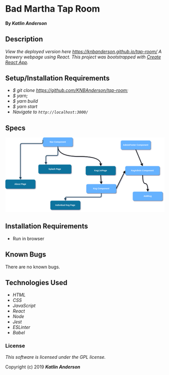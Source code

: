 # Bad Martha Tap Room

#### By _**Katlin Anderson**_

## Description
_View the deployed version here https://knbanderson.github.io/tap-room/_
_A brewery webpage using React._
_This project was bootstrapped with [Create React App](https://github.com/facebook/create-react-app)._

## Setup/Installation Requirements

* _$ git clone https://github.com/KNBAnderson/tap-room;_
* _$ yarn;_
* _$ yarn build_
* _$ yarn start_
* _Navigate to `http://localhost:3000/`_

## Specs
![picture](src/assests/Component.png)


## Installation Requirements
* Run in browser

## Known Bugs
There are no known bugs.

## Technologies Used

* _HTML_
* _CSS_
* _JavaScript_
* _React_
* _Node_
* _Jest_
* _ESLinter_
* _Babel_

### License

*This software is licensed under the GPL license.*

Copyright (c) 2019 **_Katlin Anderson_**